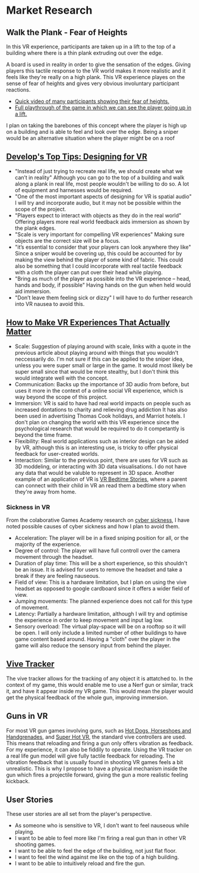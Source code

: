 # Market Research

## Walk the Plank - Fear of Heights
In this VR experience, participants are taken up in a lift to the top of a building where there is a thin plank extruding out over the edge.
<p>A board is used in reality in order to give the sensation of the edges.
Giving players this tactile response to the VR world makes it more realistic and it feels like they're really on a high plank.
This VR experience playes on the sense of fear of heights and gives very obvious involuntary participant reactions.</p>
<ul>
<li><a href = "https://www.youtube.com/watch?v=zhljsCx6Yiw">Quick video of many participants showing their fear of heights.</a></li>
<li><a href = "https://www.youtube.com/watch?v=zyNsoL-6JwI">Full playthrough of the game in which we can see the player going up in a lift.</a></li>
</ul>
<p>I plan on taking the barebones of this concept where the player is high up on a building and is able to feel and look over the edge. Being a sniper would be an alternative situation where the player might be on a roof</p>

## <a href = "http://www.develop-online.net/tutorials/develop-s-top-tips-designing-for-vr/0216407"> Develop's Top Tips: Designing for VR</a>
* "Instead of just trying to recreate real life, we should create what we can’t in reality"
Although you can go to the top of a building and walk along a plank in real life, most people wouldn't be willing to do so. A lot of equipment and harnesses would be required.
* "One of the most important aspects of designing for VR is spatial audio"
I will try and incorporate audio, but it may not be possible within the scope of the project.
* "Players expect to interact with objects as they do in the real world"
Offering players more real world feedback aids immersion as shown by the plank edges.
* "Scale is very important for compelling VR experiences"
Making sure objects are the correct size will be a focus.
* "it’s essential to consider that your players can look anywhere they like"
Since a sniper would be covering up, this could be accounted for by making the view behind the player of some kind of fabric. This could also be something that I could incorporate with real tactile feedback with a cloth the player can put over their head while playing.
* "Bring as much of the player as possible into the VR experience  – head, hands and body, if possible"
Having hands on the gun when held would aid immersion.
* "Don’t leave them feeling sick or dizzy"
I will have to do further research into VR nausea to avoid this.

## <a href = "https://singularityhub.com/2017/05/18/how-to-make-vr-experiences-that-actually-matter/">How to Make VR Experiences That Actually Matter</a>
* Scale: Suggestion of playing around with scale, links with a quote in the previous article about playing around with things that you wouldn't neccessarily do. I'm not sure if this can be applied to the sniper idea, unless you were super small or large in the game. It would most likely be super small since that would be more stealthy, but I don't think this would integrate well with the concept.
* Communication: Backs up the importance of 3D audio from before, but uses it more in the context of a online social VR experience, which is way beyond the scope of this project.
* Immersion: VR is said to have had real world impacts on people such as increased dontations to charity and relieving drug addiction It has also been used in advertising Thomas Cook holidays, and Marriot hotels. I don't plan on changing the world with this VR experience since the psychological research that would be required to do it competantly is beyond the time frame.
* Flexibility: Real world applications such as interior design can be aided by VR, although this is an interesting use, is tricky to offer physical feedback for user-created worlds.
* Interaction: Similar to the previous point, there are uses for VR such as 3D moddeling, or interacting with 3D data visualisations. I do not have any data that would be valuble to represent in 3D space. Another example of an application of VR is <a href = "https://www.unit9.com/project/samsung-bedtime-vr-stories/">VR Bedtime Stories</a>, where a parent can connect with their child in VR an read them a bedtime story when they're away from home.

### Sickness in VR
From the colaborative Games Academy research on <a href = "https://github.com/Falmouth-Games-Academy/ga-research-wiki/wiki/CyberSickness">cyber sickness</a>, I have noted possible causes of cyber sickness and how I plan to avoid them.
<ul>
  <li>Acceleration: The player will be in a fixed sniping position for all, or the majority of the experience.</li>
  <li>Degree of control: The player will have full controll over the camera movement through the headset.</li>
  <li>Duration of play time: This will be a short experience, so this shouldn't be an issue. It is advised for users to remove the headset and take a break if they are feeling nauseous.</li>
  <li>Field of view: This is a hardware limitation, but I plan on using the vive headset as opposed to google cardboard since it offers a wider field of view.</li>
  <li>Jumping movements: The planned experience does not call for this type of movement.</li>
  <li>Latency: Partially a hardware limitation, although I will try and optimise the experience in order to keep movement and input lag low.</li>
  <li>Sensory overload: The virtual play-space will be on a rooftop so it will be open. I will only include a limited number of other buildings to have game content based around. Having a "cloth" over the player in the game will also reduce the sensory input from behind the player.</li>
</ul>

## <a href = "https://www.vive.com/uk/vive-tracker/">Vive Tracker</a>
The vive tracker allows for the tracking of any object it is attatched to. In the context of my game, this would enable me to use a Nerf gun or similar, track it, and have it appear inside my VR game. This would mean the player would get the physical feedback of the whole gun, improving immersion.

## Guns in VR
For most VR gun games involving guns, such as <a href="http://store.steampowered.com/app/450540/Hot_Dogs_Horseshoes__Hand_Grenades/">Hot Dogs, Horseshoes and Handgrenades</a>, and <a href="http://store.steampowered.com/app/617830/SUPERHOT_VR/">Super Hot VR</a>, the standard vive controllers are used. This means that reloading and firing a gun only offers vibration as feedback. For my experience, it can also be fiddily to operate. Using the VR tracker on a real life gun model will give fully tactile feedback for reloading. The vibration feedback that is usually found in shooting VR games feels a bit unrealistic. This is why I propose to have a physical mechanism inside the gun which fires a projectile forward, giving the gun a more realistic feeling kickback.

## User Stories
These user stories are all set from the player's perspective.
* As someone who is sensitive to VR, I don't want to feel nauseous while playing.
* I want to be able to feel more like I'm firing a real gun than in other VR shooting games.
* I want to be able to feel the edge of the building, not just flat floor.
* I want to feel the wind against me like on the top of a high building.
* I want to be able to intuitively reload and fire the gun.
